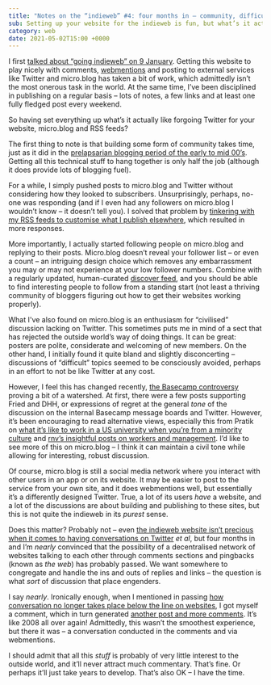 ```yaml
---
title: "Notes on the “indieweb” #4: four months in – community, difficult discussions and the end of the web"
sub: Setting up your website for the indieweb is fun, but what’s it actually like giving up Twitter (more or less) and pushing everything to your site? Is it possible to build a network of blogs in 2021? Is there a community to be found out there?
category: web
date: 2021-05-02T15:00 +0000
---
```


I first [talked about “going indieweb” on 9 January](/posts/indiewebish/). Getting this website to play nicely with comments, [webmentions](https://alistapart.com/article/webmentions-enabling-better-communication-on-the-internet/) and posting to external services like Twitter and micro.blog has taken a bit of work, which admittedly isn’t the most onerous task in the world. At the same time, I’ve been disciplined in publishing on a regular basis – lots of notes, a few links and at least one fully fledged post every weekend.

So having set everything up what’s it actually like forgoing Twitter for your website, micro.blog and RSS feeds?

The first thing to note is that building some form of community takes time, just as it did in the [prelapsarian blogging period of the early to mid 00’s](/posts/indiewebish-2/). Getting all this technical stuff to hang together is only half the job (although it does provide lots of blogging fuel).

For a while, I simply pushed posts to micro.blog and Twitter without considering how they looked to subscribers. Unsurprisingly, perhaps, no-one was responding (and if I even had any followers on micro.blog I wouldn’t know – it doesn’t tell you). I solved that problem by [tinkering with my RSS feeds to customise what I publish elsewhere](/posts/edit-rss-for-micro-blog/), which resulted in more responses.

More importantly, I actually started following people on micro.blog and replying to their posts. Micro.blog doesn’t reveal your follower list – or even a count – an intriguing design choice which removes any embarrassment you may or may not experience at your low follower numbers. Combine with a regularly updated, human-curated [discover feed](https://micro.blog/discover), and you should be able to find interesting people to follow from a standing start (not least a thriving community of bloggers figuring out how to get their websites working properly).

What I've also found on micro.blog is an enthusiasm for “civilised” discussion lacking on Twitter. This sometimes puts me in mind of a sect that has rejected the outside world’s way of doing things. It can be great: posters are polite, considerate and welcoming of new members. On the other hand, I initially found it quite bland and slightly disconcerting – discussions of “difficult” topics seemed to be consciously avoided, perhaps in an effort to not be like Twitter at any cost.

However, I feel this has changed recently, [the Basecamp controversy](https://techcrunch.com/2021/04/30/basecamp-employees-quit-ceo-letter/) proving a bit of a watershed. At first, there were a few posts supporting Fried and DHH, or expressions of regret at the general _tone_ of the discussion on the internal Basecamp message boards and Twitter. However, it’s been encouraging to read alternative views, especially this from Pratik on [what it’s like to work in a US university when you’re from a minority culture](https://jot.pratikmhatre.com/basecamp-kerfuffle) and [rnv’s insightful posts on workers and management](https://micro.blog/rnv/11394751). I’d like to see more of this on micro.blog – I think it can maintain a civil tone while allowing for interesting, robust discussion.

Of course, micro.blog is still a social media network where you interact with other users in an app or on its website. It may be easier to post to the service from your own site, and it does webmentions well, but essentially it’s a differently designed Twitter. True, a lot of its users _have_ a website, and a lot of the discussions are about building and publishing to these sites, but this is not quite the indieweb in its _purest_ sense.

Does this matter? Probably not – even [the indieweb website isn’t precious when it comes to having conversations on Twitter](https://indieweb.org/POSSE) <i>et al</i>, but four months in and I’m _nearly_ convinced that the possibility of a decentralised network of websites talking to each other through comments sections and pingbacks (known as _the web_) has probably passed. We want somewhere to congregate and handle the ins and outs of replies and links – the question is what _sort_ of discussion that place engenders.

I say _nearly_. Ironically enough, when I mentioned in passing [how conversation no longer takes place below the line on websites](/notes/discussion-doesn-t-take-place-in-the-comments), I got myself a comment, which in turn generated [another post and more comments](/notes/in-response-to-reply-discussion-doesn-t-take-place-in-the-comments). It’s like 2008 all over again! Admittedly, this wasn’t the smoothest experience, but there it was – a conversation conducted in the comments and via webmentions.

I should admit that all this _stuff_ is probably of very little interest to the outside world, and it’ll never attract much commentary. That’s fine. Or perhaps it’ll just take years to develop. That’s also OK – I have the time.



